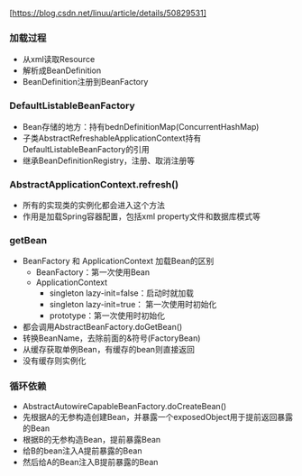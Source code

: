 [https://blog.csdn.net/linuu/article/details/50829531]
### 加载过程
- 从xml读取Resource
- 解析成BeanDefinition
- BeanDefinition注册到BeanFactory

### DefaultListableBeanFactory
- Bean存储的地方：持有bednDefinitionMap(ConcurrentHashMap)
- 子类AbstractRefreshableApplicationContext持有DefaultListableBeanFactory的引用
- 继承BeanDefinitionRegistry，注册、取消注册等

### AbstractApplicationContext.refresh()
- 所有的实现类的实例化都会进入这个方法
- 作用是加载Spring容器配置，包括xml property文件和数据库模式等

### getBean
- BeanFactory 和 ApplicationContext 加载Bean的区别
  - BeanFactory：第一次使用Bean
  - ApplicationContext
    - singleton lazy-init=false：启动时就加载
    - singleton lazy-init=true： 第一次使用时初始化
    - prototype：第一次使用时初始化
- 都会调用AbstractBeanFactory.doGetBean()
- 转换BeanName，去除前面的&符号(FactoryBean)
- 从缓存获取单例Bean，有缓存的bean则直接返回
- 没有缓存则实例化

### 循环依赖
- AbstractAutowireCapableBeanFactory.doCreateBean()
- 先根据A的无参构造创建Bean，并暴露一个exposedObject用于提前返回暴露的Bean
- 根据B的无参构造Bean，提前暴露Bean
- 给B的bean注入A提前暴露的Bean
- 然后给A的Bean注入B提前暴露的Bean
